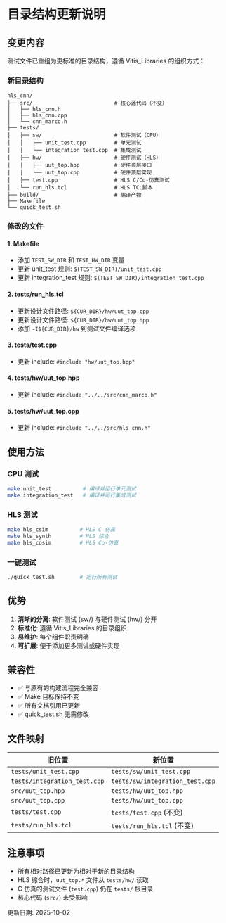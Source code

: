 # 目录结构更新说明

## 变更内容

测试文件已重组为更标准的目录结构，遵循 Vitis_Libraries 的组织方式：

### 新目录结构

```
hls_cnn/
├── src/                          # 核心源代码（不变）
│   ├── hls_cnn.h
│   ├── hls_cnn.cpp
│   └── cnn_marco.h
├── tests/
│   ├── sw/                       # 软件测试（CPU）
│   │   ├── unit_test.cpp         # 单元测试
│   │   └── integration_test.cpp  # 集成测试
│   ├── hw/                       # 硬件测试（HLS）
│   │   ├── uut_top.hpp           # 硬件顶层接口
│   │   └── uut_top.cpp           # 硬件顶层实现
│   ├── test.cpp                  # HLS C/Co-仿真测试
│   └── run_hls.tcl               # HLS TCL脚本
├── build/                        # 编译产物
├── Makefile
└── quick_test.sh
```

### 修改的文件

#### 1. Makefile
- 添加 `TEST_SW_DIR` 和 `TEST_HW_DIR` 变量
- 更新 unit_test 规则: `$(TEST_SW_DIR)/unit_test.cpp`
- 更新 integration_test 规则: `$(TEST_SW_DIR)/integration_test.cpp`

#### 2. tests/run_hls.tcl
- 更新设计文件路径: `${CUR_DIR}/hw/uut_top.cpp`
- 更新设计文件路径: `${CUR_DIR}/hw/uut_top.hpp`
- 添加 `-I${CUR_DIR}/hw` 到测试文件编译选项

#### 3. tests/test.cpp
- 更新 include: `#include "hw/uut_top.hpp"`

#### 4. tests/hw/uut_top.hpp
- 更新 include: `#include "../../src/cnn_marco.h"`

#### 5. tests/hw/uut_top.cpp
- 更新 include: `#include "../../src/hls_cnn.h"`

## 使用方法

### CPU 测试
```bash
make unit_test          # 编译并运行单元测试
make integration_test   # 编译并运行集成测试
```

### HLS 测试
```bash
make hls_csim          # HLS C 仿真
make hls_synth         # HLS 综合
make hls_cosim         # HLS Co-仿真
```

### 一键测试
```bash
./quick_test.sh        # 运行所有测试
```

## 优势

1. **清晰的分离**: 软件测试 (sw/) 与硬件测试 (hw/) 分开
2. **标准化**: 遵循 Vitis_Libraries 的目录组织
3. **易维护**: 每个组件职责明确
4. **可扩展**: 便于添加更多测试或硬件实现

## 兼容性

- ✅ 与原有的构建流程完全兼容
- ✅ Make 目标保持不变
- ✅ 所有文档引用已更新
- ✅ quick_test.sh 无需修改

## 文件映射

| 旧位置 | 新位置 |
|--------|--------|
| `tests/unit_test.cpp` | `tests/sw/unit_test.cpp` |
| `tests/integration_test.cpp` | `tests/sw/integration_test.cpp` |
| `src/uut_top.hpp` | `tests/hw/uut_top.hpp` |
| `src/uut_top.cpp` | `tests/hw/uut_top.cpp` |
| `tests/test.cpp` | `tests/test.cpp` (不变) |
| `tests/run_hls.tcl` | `tests/run_hls.tcl` (不变) |

## 注意事项

- 所有相对路径已更新为相对于新的目录结构
- HLS 综合时，`uut_top.*` 文件从 `tests/hw/` 读取
- C 仿真的测试文件 (`test.cpp`) 仍在 `tests/` 根目录
- 核心代码 (`src/`) 未受影响

更新日期: 2025-10-02
